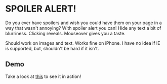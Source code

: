 # SPOILER ALERT!

Do you ever have spoilers and wish you could have them on your page in a way that wasn't annoying? With spoiler alert you can! Hide any text a bit of blurriness. Clicking reveals. Mouseover gives you a taste.

Should work on images and text. Works fine on iPhone. I have no idea if IE is supported, but, shouldn't be hard if it isn't.

## Demo

Take a look at [this](http://htmlpreview.github.com/?https://github.com/joshbuddy/spoiler-alert/blob/master/test.html) to see it in action!